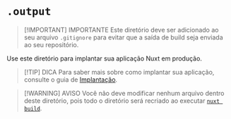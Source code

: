 # `.output`

> [!IMPORTANT] IMPORTANTE
> Este diretório deve ser adicionado ao seu arquivo `.gitignore` para evitar que a saída de build seja enviada ao seu repositório.

Use este diretório para implantar sua aplicação Nuxt em produção.

> [!TIP] DICA
> Para saber mais sobre como implantar sua aplicação, consulte o guia de [Implantação](https://nuxt.com/docs/getting-started/deployment).

> [!WARNING] AVISO
> Você não deve modificar nenhum arquivo dentro deste diretório, pois todo o diretório será recriado ao executar [`nuxt build`](https://nuxt.com/docs/api/commands/build).
